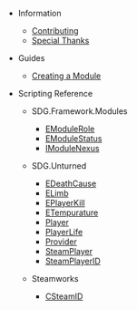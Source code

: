 * Information

  * [Contributing](information/contributing)
  * [Special Thanks](information/special_thanks)
  
* Guides

  * [Creating a Module](guides/creating_a_module)
  
* Scripting Reference

  * SDG.Framework.Modules
  
    * [EModuleRole](scripting/sdg/framework/modules/emodulerole)
    * [EModuleStatus](scripting/sdg/framework/modules/emodulestatus)
    * [IModuleNexus](scripting/sdg/framework/modules/imodulenexus)

  * SDG.Unturned
	
    * [EDeathCause](scripting/sdg/unturned/edeathcause)
    * [ELimb](scripting/sdg/unturned/elimb)
    * [EPlayerKill](scripting/sdg/unturned/eplayerkill)
    * [ETempurature](scripting/sdg/unturned/etempurature)
    * [Player](scripting/sdg/unturned/player)
    * [PlayerLife](scripting/sdg/unturned/playerlife)
    * [Provider](scripting/sdg/unturned/provider)
    * [SteamPlayer](scripting/sdg/unturned/steamplayer)
    * [SteamPlayerID](scripting/sdg/unturned/steamplayerid)
	
  * Steamworks
  
    * [CSteamID](scripting/steamworks/csteamid)